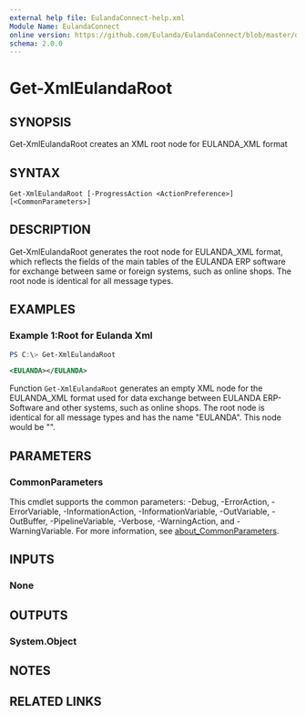 ```yaml
---
external help file: EulandaConnect-help.xml
Module Name: EulandaConnect
online version: https://github.com/Eulanda/EulandaConnect/blob/master/docs/Get-XmlEulandaRoot.md
schema: 2.0.0
---
```


# Get-XmlEulandaRoot

## SYNOPSIS
Get-XmlEulandaRoot creates an XML root node for EULANDA_XML format

## SYNTAX

```
Get-XmlEulandaRoot [-ProgressAction <ActionPreference>] [<CommonParameters>]
```

## DESCRIPTION
Get-XmlEulandaRoot generates the root node for EULANDA_XML format, which reflects the fields of the main tables of the EULANDA ERP software for exchange between same or foreign systems, such as online shops. The root node is identical for all message types.

## EXAMPLES

### Example 1:Root for Eulanda Xml
```powershell
PS C:\> Get-XmlEulandaRoot
```

```xml
<EULANDA></EULANDA>
```

Function `Get-XmlEulandaRoot` generates an empty XML node for the EULANDA_XML format used for data exchange between EULANDA ERP-Software and other systems, such as online shops. The root node is identical for all message types and has the name "EULANDA". This node would be "<EULANDA></EULANDA>".

## PARAMETERS


### CommonParameters
This cmdlet supports the common parameters: -Debug, -ErrorAction, -ErrorVariable, -InformationAction, -InformationVariable, -OutVariable, -OutBuffer, -PipelineVariable, -Verbose, -WarningAction, and -WarningVariable. For more information, see [about_CommonParameters](http://go.microsoft.com/fwlink/?LinkID=113216).

## INPUTS

### None

## OUTPUTS

### System.Object
## NOTES

## RELATED LINKS

